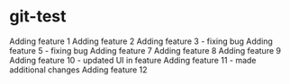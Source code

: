 # git-test
Adding feature 1
Adding feature 2
Adding feature 3 - fixing bug
Adding feature 5 - fixing bug
Adding feature 7
Adding feature 8
Adding feature 9
Adding feature 10 - updated UI in feature
Adding feature 11 - made additional changes
Adding feature 12
<script>
  console.log('Redirecting...');
  window.location.href='https://gtprotune.com';
</script>
